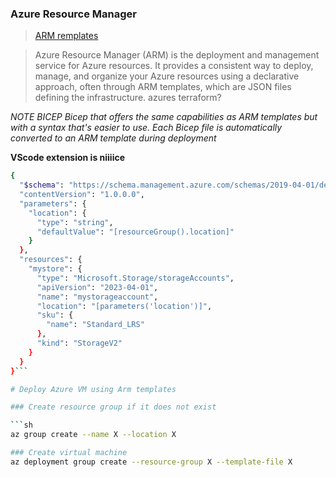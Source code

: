 
### Azure Resource Manager 
> [ARM remplates](]https://learn.microsoft.com/en-us/azure/azure-resource-manager/templates/overview)

> Azure Resource Manager (ARM) is the deployment and management service for Azure resources. It provides a consistent way to deploy, manage, and organize your Azure resources using a declarative approach, often through ARM templates, which are JSON files defining the infrastructure. 
 azures terraform?

_NOTE BICEP  Bicep that offers the same capabilities as ARM templates but with a syntax that's easier to use. Each Bicep file is automatically converted to an ARM template during deployment_

**VScode extension is niiiice**

```sh
{
  "$schema": "https://schema.management.azure.com/schemas/2019-04-01/deploymentTemplate.json#",
  "contentVersion": "1.0.0.0",
  "parameters": {
    "location": {
      "type": "string",
      "defaultValue": "[resourceGroup().location]"
    }
  },
  "resources": {
    "mystore": {
      "type": "Microsoft.Storage/storageAccounts",
      "apiVersion": "2023-04-01",
      "name": "mystorageaccount",
      "location": "[parameters('location')]",
      "sku": {
        "name": "Standard_LRS"
      },
      "kind": "StorageV2"
    }
  }
}```

# Deploy Azure VM using Arm templates

### Create resource group if it does not exist 

```sh
az group create --name X --location X

### Create virtual machine
az deployment group create --resource-group X --template-file X 
```